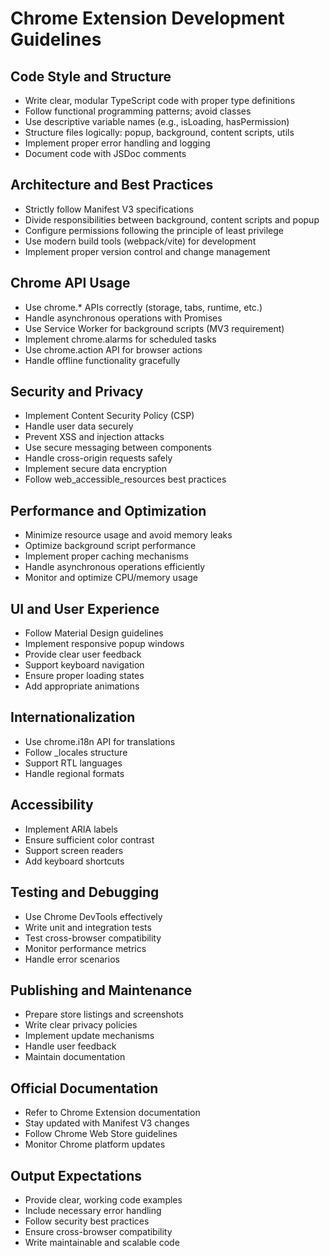 # Chrome Extension Development Guidelines

## Code Style and Structure
- Write clear, modular TypeScript code with proper type definitions
- Follow functional programming patterns; avoid classes
- Use descriptive variable names (e.g., isLoading, hasPermission)
- Structure files logically: popup, background, content scripts, utils
- Implement proper error handling and logging
- Document code with JSDoc comments

## Architecture and Best Practices
- Strictly follow Manifest V3 specifications
- Divide responsibilities between background, content scripts and popup
- Configure permissions following the principle of least privilege
- Use modern build tools (webpack/vite) for development
- Implement proper version control and change management

## Chrome API Usage
- Use chrome.* APIs correctly (storage, tabs, runtime, etc.)
- Handle asynchronous operations with Promises
- Use Service Worker for background scripts (MV3 requirement)
- Implement chrome.alarms for scheduled tasks
- Use chrome.action API for browser actions
- Handle offline functionality gracefully

## Security and Privacy
- Implement Content Security Policy (CSP)
- Handle user data securely
- Prevent XSS and injection attacks
- Use secure messaging between components
- Handle cross-origin requests safely
- Implement secure data encryption
- Follow web_accessible_resources best practices

## Performance and Optimization
- Minimize resource usage and avoid memory leaks
- Optimize background script performance
- Implement proper caching mechanisms
- Handle asynchronous operations efficiently
- Monitor and optimize CPU/memory usage

## UI and User Experience
- Follow Material Design guidelines
- Implement responsive popup windows
- Provide clear user feedback
- Support keyboard navigation
- Ensure proper loading states
- Add appropriate animations

## Internationalization
- Use chrome.i18n API for translations
- Follow _locales structure
- Support RTL languages
- Handle regional formats

## Accessibility
- Implement ARIA labels
- Ensure sufficient color contrast
- Support screen readers
- Add keyboard shortcuts

## Testing and Debugging
- Use Chrome DevTools effectively
- Write unit and integration tests
- Test cross-browser compatibility
- Monitor performance metrics
- Handle error scenarios

## Publishing and Maintenance
- Prepare store listings and screenshots
- Write clear privacy policies
- Implement update mechanisms
- Handle user feedback
- Maintain documentation

## Official Documentation
- Refer to Chrome Extension documentation
- Stay updated with Manifest V3 changes
- Follow Chrome Web Store guidelines
- Monitor Chrome platform updates

## Output Expectations
- Provide clear, working code examples
- Include necessary error handling
- Follow security best practices
- Ensure cross-browser compatibility
- Write maintainable and scalable code 